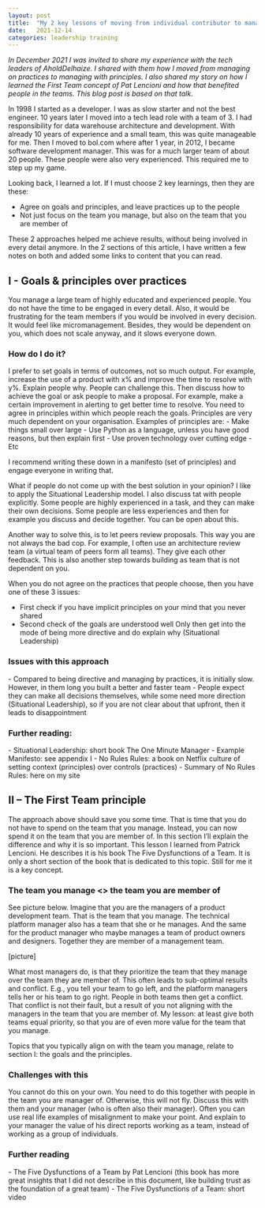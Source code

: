 ```yaml
---
layout: post
title:  "My 2 key lessons of moving from individual contributor to manager"
date:   2021-12-14
categories: leadership training
---
```


_In December 2021 I was invited to share my experience with the tech leaders of AholdDelhaize.
I shared with them how I moved from managing on practices to managing with principles. 
I also shared my story on how I learned the First Team concept of Pat Lencioni and how that benefited people in the teams.
This blog post is based on that talk._


In 1998 I started as a developer. I was as slow starter and not the best engineer.  10 years later I moved into a tech lead role with a team of 3. I had responsibility for data warehouse architecture and development. With already 10 years of experience and a small team, this was quite manageable for me. Then I moved to bol.com where after 1 year, in 2012, I became software development manager. This was for a much larger team of about 20 people. These people were also very experienced. This required me to step up my game.  

Looking back, I learned a lot. If I must choose 2 key learnings, then they are these: 
- Agree on goals and principles, and leave practices up to the people 
- Not just focus on the team you manage, but also on the team that you are member of 

These 2 approaches helped me achieve results, without being involved in every detail anymore. 
In the 2 sections of this article, I have written a few notes on both and added some links to content that you can read. 

<h2>I - Goals & principles over practices</h2>

You manage a large team of highly educated and experienced people. You do not have the time to be engaged in every detail. Also, it would be frustrating for the team members if you would be involved in every decision. It would feel like micromanagement. Besides, they would be dependent on you, which does not scale anyway, and it slows everyone down. 

<h3>How do I do it?</h3>
I prefer to set goals in terms of outcomes, not so much output. For example, increase the use of a product with x% and improve the time to resolve with y%. Explain people why. People can challenge this. 
Then discuss how to achieve the goal or ask people to make a proposal. For example, make a certain improvement in alerting to get better time to resolve.  
You need to agree in principles within which people reach the goals. Principles are very much dependent on your organisation. Examples of principles are: 
- Make things small over large 
- Use Python as a language, unless you have good reasons, but then explain first 
- Use proven technology over cutting edge 
- Etc 

I recommend writing these down in a manifesto (set of principles) and engage everyone in writing that. 

What if people do not come up with the best solution in your opinion? 
I like to apply the Situational Leadership model. I also discuss tat with people explicitly. Some people are highly experienced in a task, and they can make their own decisions. Some people are less experiences and then for example you discuss and decide together. You can be open about this. 

Another way to solve this, is to let peers review proposals. This way you are not always the bad cop. For example, I often use an architecture review team (a virtual team of peers form all teams). They give each other feedback. This is also another step towards building as team that is not dependent on you. 

When you do not agree on the practices that people choose, then you have one of these 3 issues: 
- First check if you have implicit principles on your mind that you never shared 
- Second check of the goals are understood well 
Only then get into the mode of being more directive and do explain why (Situational Leadership) 

<h3>Issues with this approach</h3>
- Compared to being directive and managing by practices, it is initially slow. However, in them long you built a better and faster team 
- People expect they can make all decisions themselves, while some need more direction (Situational Leadership), so if you are not clear about that upfront, then it leads to disappointment 

<h3>Further reading:</h3>
- Situational Leadership: short book The One Minute Manager 
- Example Manifesto: see appendix I 
- No Rules Rules: a book on Netflix culture of setting context (principles) over controls (practices) 
- Summary of No Rules Rules: here on my site  


<h2>II – The First Team principle</h2>

The approach above should save you some time. That is time that you do not have to spend on the team that you manage. Instead, you can now spend it on the team that you are member of. In this section I’ll explain the difference and why it is so important. 
This lesson I learned from Patrick Lencioni. He describes it is his book The Five Dysfunctions of a Team. It is only a short section of the book that is dedicated to this topic. Still for me it is a key concept. 

<h3>The team you manage <> the team you are member of</h3>
See picture below. Imagine that you are the managers of a product development team. That is the team that you manage. 
The technical platform manager also has a team that she or he manages.  And the same for the product manager who maybe manages a team of product owners and designers. Together they are member of a management team.  

[picture]
 
What most managers do, is that they prioritize the team that they manage over the team they are member of. This often leads to sub-optimal results and conflict. E.g., you tell your team to go left, and the platform managers tells her or his team to go right. People in both teams then get a conflict. That conflict is not their fault, but a result of you not aligning with the managers in the team that you are member of. My lesson: at least give both teams equal priority, so that you are of even more value for the team that you manage. 

Topics that you typically align on with the team you manage, relate to section I: the goals and the principles. 

<h3>Challenges with this</h3>
You cannot do this on your own. You need to do this together with people in the team you are manager of. Otherwise, this will not fly. Discuss this with them and your manager (who is often also their manager). Often you can use real life examples of misalignment to make your point. And explain to your manager the value of his direct reports working as a team, instead of working as a group of individuals. 

<h3>Further reading</h3>
- The Five Dysfunctions of a Team by Pat Lencioni (this book has more great insights that I did not describe in this document, like building trust as the foundation of a great team) 
- The Five Dysfunctions of a Team: short video  
